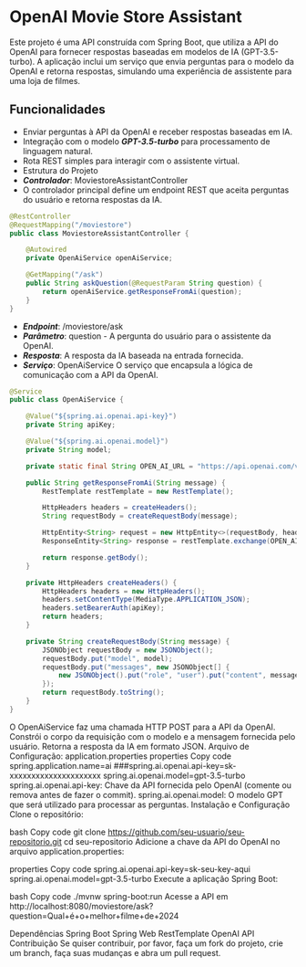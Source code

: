 # OpenAI Movie Store Assistant #
Este projeto é uma API construída com Spring Boot, que utiliza a API do OpenAI para fornecer respostas baseadas em modelos de IA (GPT-3.5-turbo). A aplicação inclui um serviço que envia perguntas para o modelo da OpenAI e retorna respostas, simulando uma experiência de assistente para uma loja de filmes.

## Funcionalidades ##
- Enviar perguntas à API da OpenAI e receber respostas baseadas em IA.
- Integração com o modelo ***GPT-3.5-turbo*** para processamento de linguagem natural.
- Rota REST simples para interagir com o assistente virtual.
- Estrutura do Projeto
- ***Controlador***: MoviestoreAssistantController
- O controlador principal define um endpoint REST que aceita perguntas do usuário e retorna respostas da IA.

```java
@RestController
@RequestMapping("/moviestore")
public class MoviestoreAssistantController {

    @Autowired
    private OpenAiService openAiService;

    @GetMapping("/ask")
    public String askQuestion(@RequestParam String question) {
        return openAiService.getResponseFromAi(question);
    }
}
```
- ***Endpoint***: /moviestore/ask
- ***Parâmetro***: question - A pergunta do usuário para o assistente da OpenAI.
- ***Resposta***: A resposta da IA baseada na entrada fornecida.
- ***Serviço***: OpenAiService
O serviço que encapsula a lógica de comunicação com a API da OpenAI.

```java
@Service
public class OpenAiService {

    @Value("${spring.ai.openai.api-key}")
    private String apiKey;

    @Value("${spring.ai.openai.model}")
    private String model;

    private static final String OPEN_AI_URL = "https://api.openai.com/v1/chat/completions";

    public String getResponseFromAi(String message) {
        RestTemplate restTemplate = new RestTemplate();

        HttpHeaders headers = createHeaders();
        String requestBody = createRequestBody(message);

        HttpEntity<String> request = new HttpEntity<>(requestBody, headers);
        ResponseEntity<String> response = restTemplate.exchange(OPEN_AI_URL, HttpMethod.POST, request, String.class);

        return response.getBody();
    }

    private HttpHeaders createHeaders() {
        HttpHeaders headers = new HttpHeaders();
        headers.setContentType(MediaType.APPLICATION_JSON);
        headers.setBearerAuth(apiKey);
        return headers;
    }

    private String createRequestBody(String message) {
        JSONObject requestBody = new JSONObject();
        requestBody.put("model", model);
        requestBody.put("messages", new JSONObject[] {
            new JSONObject().put("role", "user").put("content", message)
        });
        return requestBody.toString();
    }
}
```

O OpenAiService faz uma chamada HTTP POST para a API da OpenAI.
Constrói o corpo da requisição com o modelo e a mensagem fornecida pelo usuário.
Retorna a resposta da IA em formato JSON.
Arquivo de Configuração: application.properties
properties
Copy code
spring.application.name=ai
###spring.ai.openai.api-key=sk-xxxxxxxxxxxxxxxxxxxxx
spring.ai.openai.model=gpt-3.5-turbo
spring.ai.openai.api-key: Chave da API fornecida pelo OpenAI (comente ou remova antes de fazer o commit).
spring.ai.openai.model: O modelo GPT que será utilizado para processar as perguntas.
Instalação e Configuração
Clone o repositório:

bash
Copy code
git clone https://github.com/seu-usuario/seu-repositorio.git
cd seu-repositorio
Adicione a chave da API do OpenAI no arquivo application.properties:

properties
Copy code
spring.ai.openai.api-key=sk-seu-key-aqui
spring.ai.openai.model=gpt-3.5-turbo
Execute a aplicação Spring Boot:

bash
Copy code
./mvnw spring-boot:run
Acesse a API em http://localhost:8080/moviestore/ask?question=Qual+é+o+melhor+filme+de+2024

Dependências
Spring Boot
Spring Web
RestTemplate
OpenAI API
Contribuição
Se quiser contribuir, por favor, faça um fork do projeto, crie um branch, faça suas mudanças e abra um pull request.

